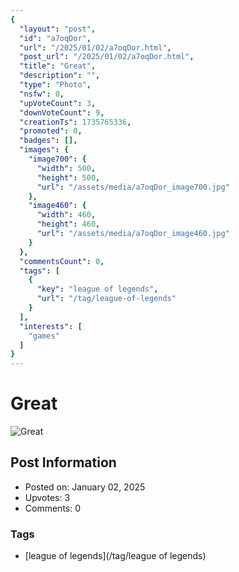 ```yaml
---
{
  "layout": "post",
  "id": "a7oqDor",
  "url": "/2025/01/02/a7oqDor.html",
  "post_url": "/2025/01/02/a7oqDor.html",
  "title": "Great",
  "description": "",
  "type": "Photo",
  "nsfw": 0,
  "upVoteCount": 3,
  "downVoteCount": 9,
  "creationTs": 1735765336,
  "promoted": 0,
  "badges": [],
  "images": {
    "image700": {
      "width": 500,
      "height": 500,
      "url": "/assets/media/a7oqDor_image700.jpg"
    },
    "image460": {
      "width": 460,
      "height": 460,
      "url": "/assets/media/a7oqDor_image460.jpg"
    }
  },
  "commentsCount": 0,
  "tags": [
    {
      "key": "league of legends",
      "url": "/tag/league-of-legends"
    }
  ],
  "interests": [
    "games"
  ]
}
---
```


# Great

![Great](/assets/media/a7oqDor_image700.jpg)

## Post Information

- Posted on: January 02, 2025
- Upvotes: 3
- Comments: 0

### Tags

- [league of legends](/tag/league of legends)
